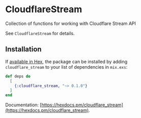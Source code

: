 # CloudflareStream

Collection of functions for working with Cloudflare Stream API

See `CloudflareStream` for details.

## Installation

If [available in Hex](https://hex.pm/docs/publish), the package can be installed
by adding `cloudflare_stream` to your list of dependencies in `mix.exs`:

```elixir
def deps do
  [
    {:cloudflare_stream, "~> 0.1.0"}
  ]
end
```

Documentation: [https://hexdocs.pm/cloudflare_stream](https://hexdocs.pm/cloudflare_stream).

